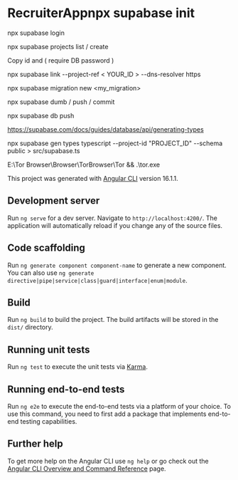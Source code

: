 # RecruiterAppnpx supabase init

npx supabase login

npx supabase projects list / create

Copy id and ( require DB password )

npx supabase link --project-ref < YOUR_ID > --dns-resolver https

npx supabase migration new <my_migration>

npx supabase dumb / push / commit

npx supabase db push

https://supabase.com/docs/guides/database/api/generating-types

npx supabase gen types typescript --project-id "PROJECT_ID" --schema public > src/supabase.ts

E:\Tor Browser\Browser\TorBrowser\Tor && .\tor.exe

This project was generated with [Angular CLI](https://github.com/angular/angular-cli) version 16.1.1.

## Development server

Run `ng serve` for a dev server. Navigate to `http://localhost:4200/`. The application will automatically reload if you change any of the source files.

## Code scaffolding

Run `ng generate component component-name` to generate a new component. You can also use `ng generate directive|pipe|service|class|guard|interface|enum|module`.

## Build

Run `ng build` to build the project. The build artifacts will be stored in the `dist/` directory.

## Running unit tests

Run `ng test` to execute the unit tests via [Karma](https://karma-runner.github.io).

## Running end-to-end tests

Run `ng e2e` to execute the end-to-end tests via a platform of your choice. To use this command, you need to first add a package that implements end-to-end testing capabilities.

## Further help

To get more help on the Angular CLI use `ng help` or go check out the [Angular CLI Overview and Command Reference](https://angular.io/cli) page.
